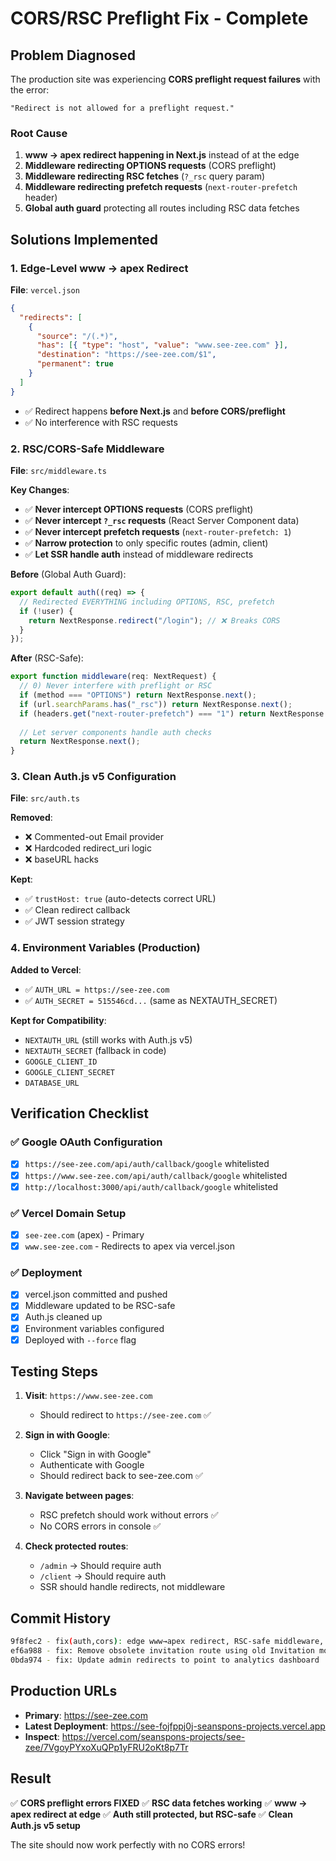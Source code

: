 # CORS/RSC Preflight Fix - Complete

## Problem Diagnosed
The production site was experiencing **CORS preflight request failures** with the error:
```
"Redirect is not allowed for a preflight request."
```

### Root Cause
1. **www → apex redirect happening in Next.js** instead of at the edge
2. **Middleware redirecting OPTIONS requests** (CORS preflight)
3. **Middleware redirecting RSC fetches** (`?_rsc` query param)
4. **Middleware redirecting prefetch requests** (`next-router-prefetch` header)
5. **Global auth guard** protecting all routes including RSC data fetches

## Solutions Implemented

### 1. Edge-Level www → apex Redirect
**File**: `vercel.json`
```json
{
  "redirects": [
    {
      "source": "/(.*)",
      "has": [{ "type": "host", "value": "www.see-zee.com" }],
      "destination": "https://see-zee.com/$1",
      "permanent": true
    }
  ]
}
```
- ✅ Redirect happens **before Next.js** and **before CORS/preflight**
- ✅ No interference with RSC requests

### 2. RSC/CORS-Safe Middleware
**File**: `src/middleware.ts`

**Key Changes**:
- ✅ **Never intercept OPTIONS requests** (CORS preflight)
- ✅ **Never intercept `?_rsc` requests** (React Server Component data)
- ✅ **Never intercept prefetch requests** (`next-router-prefetch: 1`)
- ✅ **Narrow protection** to only specific routes (admin, client)
- ✅ **Let SSR handle auth** instead of middleware redirects

**Before** (Global Auth Guard):
```typescript
export default auth((req) => {
  // Redirected EVERYTHING including OPTIONS, RSC, prefetch
  if (!user) {
    return NextResponse.redirect("/login"); // ❌ Breaks CORS
  }
});
```

**After** (RSC-Safe):
```typescript
export function middleware(req: NextRequest) {
  // 0) Never interfere with preflight or RSC
  if (method === "OPTIONS") return NextResponse.next();
  if (url.searchParams.has("_rsc")) return NextResponse.next();
  if (headers.get("next-router-prefetch") === "1") return NextResponse.next();
  
  // Let server components handle auth checks
  return NextResponse.next();
}
```

### 3. Clean Auth.js v5 Configuration
**File**: `src/auth.ts`

**Removed**:
- ❌ Commented-out Email provider
- ❌ Hardcoded redirect_uri logic
- ❌ baseURL hacks

**Kept**:
- ✅ `trustHost: true` (auto-detects correct URL)
- ✅ Clean redirect callback
- ✅ JWT session strategy

### 4. Environment Variables (Production)

**Added to Vercel**:
- ✅ `AUTH_URL = https://see-zee.com`
- ✅ `AUTH_SECRET = 515546cd...` (same as NEXTAUTH_SECRET)

**Kept for Compatibility**:
- `NEXTAUTH_URL` (still works with Auth.js v5)
- `NEXTAUTH_SECRET` (fallback in code)
- `GOOGLE_CLIENT_ID`
- `GOOGLE_CLIENT_SECRET`
- `DATABASE_URL`

## Verification Checklist

### ✅ Google OAuth Configuration
- [x] `https://see-zee.com/api/auth/callback/google` whitelisted
- [x] `https://www.see-zee.com/api/auth/callback/google` whitelisted
- [x] `http://localhost:3000/api/auth/callback/google` whitelisted

### ✅ Vercel Domain Setup
- [x] `see-zee.com` (apex) - Primary
- [x] `www.see-zee.com` - Redirects to apex via vercel.json

### ✅ Deployment
- [x] vercel.json committed and pushed
- [x] Middleware updated to be RSC-safe
- [x] Auth.js cleaned up
- [x] Environment variables configured
- [x] Deployed with `--force` flag

## Testing Steps

1. **Visit**: `https://www.see-zee.com`
   - Should redirect to `https://see-zee.com` ✅
   
2. **Sign in with Google**:
   - Click "Sign in with Google"
   - Authenticate with Google
   - Should redirect back to see-zee.com ✅
   
3. **Navigate between pages**:
   - RSC prefetch should work without errors ✅
   - No CORS errors in console ✅
   
4. **Check protected routes**:
   - `/admin` → Should require auth
   - `/client` → Should require auth
   - SSR should handle redirects, not middleware

## Commit History

```bash
9f8fec2 - fix(auth,cors): edge www→apex redirect, RSC-safe middleware, Auth.js v5 envs
ef6a988 - fix: Remove obsolete invitation route using old Invitation model
0bda974 - fix: Update admin redirects to point to analytics dashboard
```

## Production URLs

- **Primary**: https://see-zee.com
- **Latest Deployment**: https://see-fojfppj0j-seanspons-projects.vercel.app
- **Inspect**: https://vercel.com/seanspons-projects/see-zee/7VgoyPYxoXuQPp1yFRU2oKt8p7Tr

## Result

✅ **CORS preflight errors FIXED**
✅ **RSC data fetches working**
✅ **www → apex redirect at edge**
✅ **Auth still protected, but RSC-safe**
✅ **Clean Auth.js v5 setup**

The site should now work perfectly with no CORS errors!
